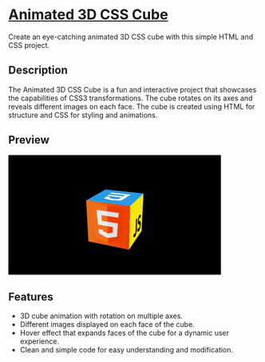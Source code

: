 # [Animated 3D CSS Cube](https://sans-script.github.io/3D-Cube/)

Create an eye-catching animated 3D CSS cube with this simple HTML and CSS project.

## Description

The Animated 3D CSS Cube is a fun and interactive project that showcases the capabilities of CSS3 transformations. The cube rotates on its axes and reveals different images on each face. The cube is created using HTML for structure and CSS for styling and animations.

## Preview

![Animated 3D CSS Cube Preview](cubo.gif)

## Features

- 3D cube animation with rotation on multiple axes.
- Different images displayed on each face of the cube.
- Hover effect that expands faces of the cube for a dynamic user experience.
- Clean and simple code for easy understanding and modification.
